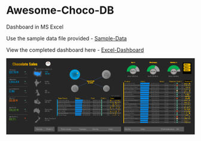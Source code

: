 # Awesome-Choco-DB
Dashboard in MS Excel

Use the sample data file provided - [Sample-Data](sample-data-DB.xlsx)

View the completed dashboard here - [Excel-Dashboard](awesome-chocolates-DB.xlsx)

![Excel_Dashboard](Excel_Dashboard.png)
